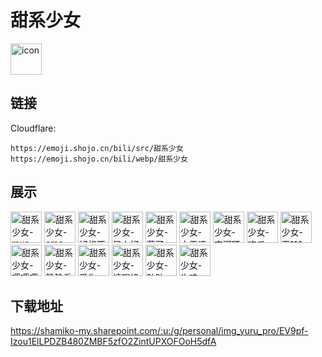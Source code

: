 # 甜系少女
<img src="https://emoji.shojo.cn/bili/src/甜系少女/icon.png" width="50" height="50" alt="icon">

## 链接
Cloudflare:
```
https://emoji.shojo.cn/bili/src/甜系少女
https://emoji.shojo.cn/bili/webp/甜系少女
```
## 展示
<img src="https://emoji.shojo.cn/bili/src/甜系少女/甜系少女-mua.png" width="50" height="50" alt="甜系少女-mua">
<img src="https://emoji.shojo.cn/bili/src/甜系少女/甜系少女-emo.png" width="50" height="50" alt="甜系少女-emo">
<img src="https://emoji.shojo.cn/bili/src/甜系少女/甜系少女-好想要.png" width="50" height="50" alt="甜系少女-好想要">
<img src="https://emoji.shojo.cn/bili/src/甜系少女/甜系少女-早上好.png" width="50" height="50" alt="甜系少女-早上好">
<img src="https://emoji.shojo.cn/bili/src/甜系少女/甜系少女-慕了.png" width="50" height="50" alt="甜系少女-慕了">
<img src="https://emoji.shojo.cn/bili/src/甜系少女/甜系少女-大无语.png" width="50" height="50" alt="甜系少女-大无语">
<img src="https://emoji.shojo.cn/bili/src/甜系少女/甜系少女-变河豚了.png" width="50" height="50" alt="甜系少女-变河豚了">
<img src="https://emoji.shojo.cn/bili/src/甜系少女/甜系少女-吃瓜.png" width="50" height="50" alt="甜系少女-吃瓜">
<img src="https://emoji.shojo.cn/bili/src/甜系少女/甜系少女-歪110吗.png" width="50" height="50" alt="甜系少女-歪110吗">
<img src="https://emoji.shojo.cn/bili/src/甜系少女/甜系少女-嘤嘤嘤.png" width="50" height="50" alt="甜系少女-嘤嘤嘤">
<img src="https://emoji.shojo.cn/bili/src/甜系少女/甜系少女-静静看你.png" width="50" height="50" alt="甜系少女-静静看你">
<img src="https://emoji.shojo.cn/bili/src/甜系少女/甜系少女-爱你.png" width="50" height="50" alt="甜系少女-爱你">
<img src="https://emoji.shojo.cn/bili/src/甜系少女/甜系少女-请喝奶茶.png" width="50" height="50" alt="甜系少女-请喝奶茶">
<img src="https://emoji.shojo.cn/bili/src/甜系少女/甜系少女-贴贴.png" width="50" height="50" alt="甜系少女-贴贴">
<img src="https://emoji.shojo.cn/bili/src/甜系少女/甜系少女-牛哇.png" width="50" height="50" alt="甜系少女-牛哇">

## 下载地址

https://shamiko-my.sharepoint.com/:u:/g/personal/img_yuru_pro/EV9pf-Izou1ElLPDZB480ZMBF5zfO2ZintUPXOFOoH5dfA